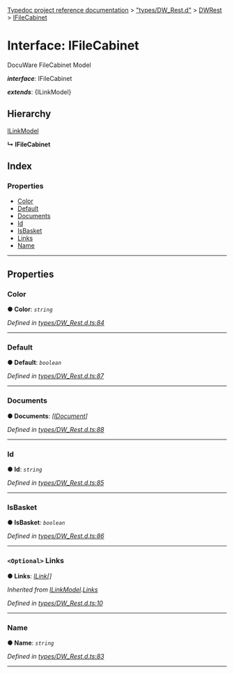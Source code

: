 [Typedoc project reference documentation](../README.md) > ["types/DW_Rest.d"](../modules/_types_dw_rest_d_.md) > [DWRest](../modules/_types_dw_rest_d_.dwrest.md) > [IFileCabinet](../interfaces/_types_dw_rest_d_.dwrest.ifilecabinet.md)

# Interface: IFileCabinet

DocuWare FileCabinet Model

*__interface__*: IFileCabinet

*__extends__*: {ILinkModel}

## Hierarchy

 [ILinkModel](_types_dw_rest_d_.dwrest.ilinkmodel.md)

**↳ IFileCabinet**

## Index

### Properties

* [Color](_types_dw_rest_d_.dwrest.ifilecabinet.md#color)
* [Default](_types_dw_rest_d_.dwrest.ifilecabinet.md#default)
* [Documents](_types_dw_rest_d_.dwrest.ifilecabinet.md#documents)
* [Id](_types_dw_rest_d_.dwrest.ifilecabinet.md#id)
* [IsBasket](_types_dw_rest_d_.dwrest.ifilecabinet.md#isbasket)
* [Links](_types_dw_rest_d_.dwrest.ifilecabinet.md#links)
* [Name](_types_dw_rest_d_.dwrest.ifilecabinet.md#name)

---

## Properties

<a id="color"></a>

###  Color

**● Color**: *`string`*

*Defined in [types/DW_Rest.d.ts:84](https://github.com/DocuWare/REST-Sample-TS/blob/a4697e2/src/types/DW_Rest.d.ts#L84)*

___
<a id="default"></a>

###  Default

**● Default**: *`boolean`*

*Defined in [types/DW_Rest.d.ts:87](https://github.com/DocuWare/REST-Sample-TS/blob/a4697e2/src/types/DW_Rest.d.ts#L87)*

___
<a id="documents"></a>

###  Documents

**● Documents**: *[[IDocument](_types_dw_rest_d_.dwrest.idocument.md)]*

*Defined in [types/DW_Rest.d.ts:88](https://github.com/DocuWare/REST-Sample-TS/blob/a4697e2/src/types/DW_Rest.d.ts#L88)*

___
<a id="id"></a>

###  Id

**● Id**: *`string`*

*Defined in [types/DW_Rest.d.ts:85](https://github.com/DocuWare/REST-Sample-TS/blob/a4697e2/src/types/DW_Rest.d.ts#L85)*

___
<a id="isbasket"></a>

###  IsBasket

**● IsBasket**: *`boolean`*

*Defined in [types/DW_Rest.d.ts:86](https://github.com/DocuWare/REST-Sample-TS/blob/a4697e2/src/types/DW_Rest.d.ts#L86)*

___
<a id="links"></a>

### `<Optional>` Links

**● Links**: *[ILink](_types_dw_rest_d_.dwrest.ilink.md)[]*

*Inherited from [ILinkModel](_types_dw_rest_d_.dwrest.ilinkmodel.md).[Links](_types_dw_rest_d_.dwrest.ilinkmodel.md#links)*

*Defined in [types/DW_Rest.d.ts:10](https://github.com/DocuWare/REST-Sample-TS/blob/a4697e2/src/types/DW_Rest.d.ts#L10)*

___
<a id="name"></a>

###  Name

**● Name**: *`string`*

*Defined in [types/DW_Rest.d.ts:83](https://github.com/DocuWare/REST-Sample-TS/blob/a4697e2/src/types/DW_Rest.d.ts#L83)*

___


